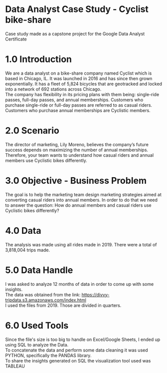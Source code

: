 # Data Analyst Case Study - Cyclist bike-share 

Case study made as a capstone project for the Google Data Analyst Certificate

# 1.0 Introduction

We are a data analyst on a bike-share company named Cyclist which is based in Chicago, IL. It was launched in 2016 and has since then grown exponentially. It has a fleet of 5,824 bicycles that are geotracked and locked into a network of 692 stations across Chicago.  
The company has flexibility in its pricing plans with them being: single-ride passes, full-day passes, and annual memberships. Customers who purchase single-ride or full-day passes are referred to as casual riders. Customers who purchase annual memberships are Cyclistic members. 

# 2.0 Scenario

The director of marketing, Lily Moreno, believes the company’s future success depends on maximizing the number of annual memberships. Therefore, your team wants to understand how casual riders and annual members use Cyclistic bikes differently.

# 3.0 Objective - Business Problem

The goal is to help the marketing team design marketing strategies aimed at converting casual riders into annual members. In order to do that we need to answer the question: 
How do annual members and casual riders use Cyclistic bikes differently?

# 4.0 Data

The analysis was made using all rides made in 2019. There were a total of 3,818,004 trips made.

# 5.0 Data Handle

I was asked to analyze 12 months of data in order to come up with some insights.  
The data was obtained from the link: https://divvy-tripdata.s3.amazonaws.com/index.html  
I used the files from 2019. Those are divided in quarters.

# 6.0 Used Tools

Since the file's size is too big to handle on Excel/Google Sheets, I ended up using SQL to analyze the Data.  
To concatenate the data and perform some data cleaning it was used PYTHON, specifically the PANDAS library.  
To share the insights generated on SQL the visualization tool used was TABLEAU

